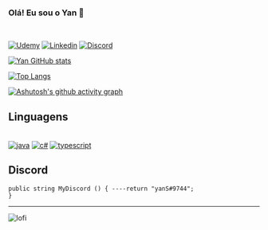 
### Olá! Eu sou o Yan 🍎

</br>

[![Udemy](https://img.shields.io/badge/Udemy-EC5252?style=for-the-badge&logo=Udemy&logoColor=white)](https://www.udemy.com/course/fundamentos-de-programacao-com-java/)
[![Linkedin](https://img.shields.io/badge/LinkedIn-0077B5?style=for-the-badge&logo=linkedin&logoColor=white)](https://www.linkedin.com/in/yan-lobato-487873272/)
[![Discord](https://img.shields.io/badge/Discord-7289DA?style=for-the-badge&logo=discord&logoColor=white)](https://media.discordapp.net/attachments/1005274164762005515/1096580013433835652/image.png?width=1253&height=683)

[![Yan GitHub stats](https://github-readme-stats.vercel.app/api?username=Yanlob&show_icons=true&theme=tokyonight)](#)

[![Top Langs](https://github-readme-stats.vercel.app/api/top-langs/?username=YanLob&theme=tokyonight&layout=compact)](#)

[![Ashutosh's github activity graph](https://github-readme-activity-graph.cyclic.app/graph?username=YanLob&bg_color=242538&color=a6a6a6&line=5f6986&point=dedede&area=true&hide_border=true)](#)
</br>

## Linguagens

<div style="display: inline_block"><br/>
    <a href="https://www.oracle.com/br/java/technologies/downloads/#jdk20-windows"><img align="center" alt="java" src="https://img.shields.io/badge/Java-ED8B00?style=for-the-badge&logo=openjdk&logoColor=white"/></a>
    <a href="https://visualstudio.microsoft.com/pt-br/downloads/"><img align="center" alt="c#" src="https://img.shields.io/badge/C%23-239120?style=for-the-badge&logo=c-sharp&logoColor=white"/></a>
    <a href="https://www.typescriptlang.org/download"><img align="center" alt="typescript" src="https://img.shields.io/badge/TypeScript-007ACC?style=for-the-badge&logo=typescript&logoColor=white"/></a>
</div>

## Discord

<code>public string MyDiscord () {
----return "yanS#9744";
}</code>

<hr>
    
<img  alt="lofi" src="https://static.tumblr.com/2b0ec5e7d4763b0cc6aaba6982be379c/tuvncqz/6Ntoco1nx/tumblr_static_tumblr_static_2i5cn6zq5qw4c8ocss0csokkc_focused_v3.gif"></img>
